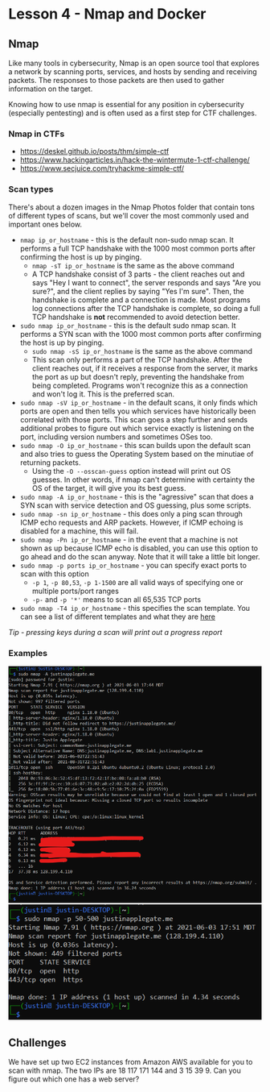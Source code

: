 # Lesson 4 - Nmap and Docker
## Nmap
Like many tools in cybersecurity, Nmap is an open source tool that explores a network by scanning ports, services, and hosts by sending and receiving packets. The responses to those packets are then used to gather information on the target. 

Knowing how to use nmap is essential for any position in cybersecurity (especially pentesting) and is often used as a first step for CTF challenges. 

### Nmap in CTFs
* https://deskel.github.io/posts/thm/simple-ctf
* https://www.hackingarticles.in/hack-the-wintermute-1-ctf-challenge/
* https://www.secjuice.com/tryhackme-simple-ctf/

### Scan types
There's about a dozen images in the Nmap Photos folder that contain tons of different types of scans, but we'll cover the most commonly used and important ones below.

* `nmap ip_or_hostname` - this is the default non-sudo nmap scan. It performs a full TCP handshake with the 1000 most common ports after confirming the host is up by pinging.
    * `nmap -sT ip_or_hostname` is the same as the above command
    * A TCP handshake consist of 3 parts - the client reaches out and says "Hey I want to connect", the server responds and says "Are you sure?", and the client replies by saying "Yes I'm sure". Then, the handshake is complete and a connection is made. Most programs log connections after the TCP handshake is complete, so doing a full TCP handshake is **not** recommended to avoid detection better.
* `sudo nmap ip_or_hostname` - this is the default sudo nmap scan. It performs a SYN scan with the 1000 most common ports after confirming the host is up by pinging.
    * `sudo nmap -sS ip_or_hostname` is the same as the above command
    * This scan only performs a part of the TCP handshake. After the client reaches out, if it receives a response from the server, it marks the port as up but doesn't reply, preventing the handshake from being completed. Programs won't recognize this as a connection and won't log it. This is the preferred scan. 
* `sudo nmap -sV ip_or_hostname` - in the default scans, it only finds which ports are open and then tells you which services have historically been correlated with those ports. This scan goes a step further and sends additional probes to figure out which service exactly is listening on the port, including version numbers and sometimes OSes too.
* `sudo nmap -O ip_or_hostname` - this scan builds upon the default scan and also tries to guess the Operating System based on the minutiae of returning packets. 
    * Using the `-O --osscan-guess` option instead will print out OS guesses. In other words, if nmap can't determine with certainty the OS of the target, it will give you its best guess.
* `sudo nmap -A ip_or_hostname` - this is the "agressive" scan that does a SYN scan with service detection and OS guessing, plus some scripts.
* `sudo nmap -sn ip_or_hostname` - this does only a ping scan through ICMP echo requests and ARP packets. However, if ICMP echoing is disabled for a machine, this will fail.
* `sudo nmap -Pn ip_or_hostname` - in the event that a machine is not shown as up because ICMP echo is disabled, you can use this option to go ahead and do the scan anyway. Note that it will take a little bit longer.
* `sudo nmap -p ports ip_or_hostname` - you can specify exact ports to scan with this option
    * `-p 1`, `-p 80,53`, `-p 1-1500` are all valid ways of specifying one or multiple ports/port ranges
    * `-p-` and `-p '*'` means to scan all 65,535 TCP ports
* `sudo nmap -T4 ip_or_hostname` - this specifies the scan template. You can see a list of different templates and what they are [here](https://nmap.org/book/performance-timing-templates.html)

*Tip - pressing keys during a scan will print out a progress report*

### Examples
<img src="scan_example.png" width="700">

<img src="scan_example_2.png">

## Challenges
We have set up two EC2 instances from Amazon AWS available for you to scan with nmap. The two IPs are 18 117 171 144 and 3 15 39 9. Can you figure out which one has a web server?